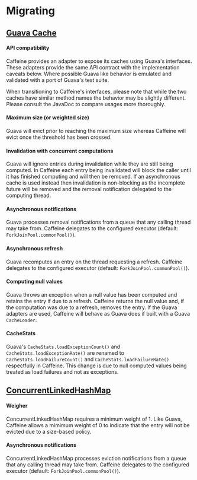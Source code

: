 # Migrating

## [Guava Cache](https://code.google.com/p/guava-libraries/wiki/CachesExplained)

#### API compatibility

Caffeine provides an adapter to expose its caches using Guava's interfaces. These adapters provide
the same API contract with the implementation caveats below. Where possible Guava like behavior is 
emulated and validated with a port of Guava's test suite.

When transitioning to Caffeine's interfaces, please note that while the two caches have similar
method names the behavior may be slightly different. Please consult the JavaDoc to compare usages
more thoroughly.

#### Maximum size (or weighted size)

Guava will evict prior to reaching the maximum size whereas Caffeine will evict once the threshold
has been crossed.

#### Invalidation with concurrent computations

Guava will ignore entries during invalidation while they are still being computed. In Caffeine
each entry being invalidated will block the caller until it has finished computing and will then
be removed. If an asynchronous cache is used instead then invalidation is non-blocking as the
incomplete future will be removed and the removal notification delegated to the computing thread.

#### Asynchronous notifications

Guava processes removal notifications from a queue that any calling thread may take from. Caffeine
delegates to the configured executor (default: `ForkJoinPool.commonPool()`).

#### Asynchronous refresh

Guava recomputes an entry on the thread requesting a refresh. Caffeine delegates to the configured
executor (default: `ForkJoinPool.commonPool()`).

#### Computing null values

Guava throws an exception when a null value has been computed and retains the entry if due to a
refresh. Caffeine returns the null value and, if the computation was due to a refresh, removes the
entry. If the Guava adapters are used, Caffeine will behave as Guava does if built with a Guava
`CacheLoader`.

#### CacheStats

Guava's `CacheStats.loadExceptionCount()` and `CacheStats.loadExceptionRate()` are renamed to
`CacheStats.loadFailureCount()` and `CacheStats.loadFailureRate()` respectfully in Caffeine. This
change is due to null computed values being treated as load failures and not as exceptions.

## [ConcurrentLinkedHashMap](https://code.google.com/p/concurrentlinkedhashmap/)

#### Weigher

ConcurrentLinkedHashMap requires a minimum weight of 1. Like Guava, Caffeine allows a mimimum 
weight of 0 to indicate that the entry will not be evicted due to a size-based policy.

#### Asynchronous notifications

ConcurrentLinkedHashMap processes eviction notifications from a queue that any calling thread may
take from. Caffeine delegates to the configured executor (default: `ForkJoinPool.commonPool()`).
